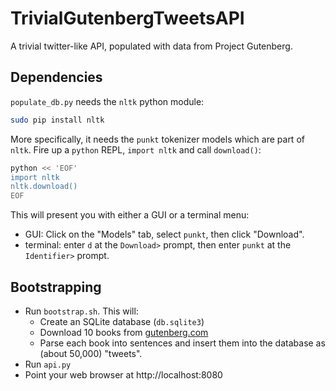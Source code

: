 # TrivialGutenbergTweetsAPI
A trivial twitter-like API, populated with data from Project Gutenberg.

## Dependencies

`populate_db.py` needs the `nltk` python module:

```bash
sudo pip install nltk
```

More specifically, it needs the `punkt` tokenizer models which are part of `nltk`.  Fire up a `python` REPL, `import nltk` and call `download()`:

```bash
python << 'EOF'
import nltk
nltk.download()
EOF
```

This will present you with either a GUI or a terminal menu:
* GUI: Click on the "Models" tab, select `punkt`, then click "Download".
* terminal: enter `d` at the `Download>` prompt, then enter `punkt` at the `Identifier>` prompt.

## Bootstrapping

* Run `bootstrap.sh`.  This will:
  * Create an SQLite database (`db.sqlite3`)
  * Download 10 books from [gutenberg.com](https://www.gutenberg.org)
  * Parse each book into sentences and insert them into the database as (about 50,000) "tweets".
* Run `api.py`
* Point your web browser at http://localhost:8080

